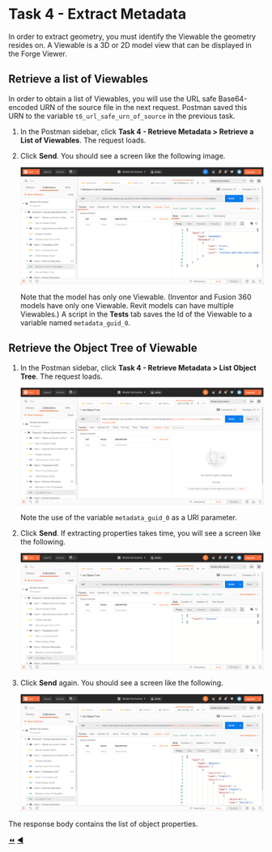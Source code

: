 # Task 4 - Extract Metadata

In order to extract geometry, you must identify the Viewable the geometry resides on.  A Viewable is a 3D or 2D model view that can be displayed in the Forge Viewer.  

## Retrieve a list of Viewables

In order to obtain a list of Viewables, you will use the URL safe Base64-encoded URN of the source file in the next request. Postman saved this URN to the variable `t6_url_safe_urn_of_source` in the previous task.

1. In the Postman sidebar, click **Task 4 - Retrieve Metadata > Retrieve a List of Viewables**. The request loads.

2. Click **Send**. You should see a screen like the following image.

   ![list viewables](../images/task4_list_model_views_success.png "list viewables")

   Note that the model has only one Viewable. (Inventor and Fusion 360 models have only one Viewable. Revit models can have multiple Viewables.) A script in the **Tests** tab saves the Id of the Viewable to a variable named `metadata_guid_0`.

## Retrieve the Object Tree of Viewable

1. In the Postman sidebar, click **Task 4 - Retrieve Metadata > List Object Tree**. The request loads.

   ![list objects](../images/task4_get_properties.png "list objects")

   Note the use of the variable `metadata_guid_0` as a URI parameter.

2. Click **Send**. If extracting properties takes time, you will see a screen like the following. 

   ![list objects success](../images/task4_get_properties_success_01.png "list objects success")

3. Click **Send** again. You should see a screen like the following. 

   ![list objects success](../images/task4_get_properties_success_02.png "list objects success")

The response body contains the list of object properties.

[:rewind:](../readme.md "readme.md") [:arrow_backward:](task-3.md "Previous task")
